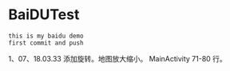 # BaiDUTest
	this is my baidu demo
	first commit and push

1、07、18.03.33
    添加旋转。地图放大缩小。
    MainActivity 71-80 行。


